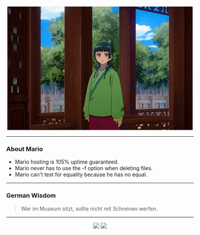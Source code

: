 <p align="center">
  <img src="assets/maomao.gif" />
</p>

---

### About Mario
- Mario hosting is 105% uptime guaranteed.
- Mario never has to use the -f option when deleting files.
- Mario can't test for equality because he has no equal.

---

### German Wisdom
> Wer im Museum sitzt, sollte nicht mit Schreinen werfen.

---

<p align="center">
  <a>
    <img height="180em" src="https://github-readme-stats-eight-theta.vercel.app/api?username=Torfkopp&show_icons=true&theme=dark&include_all_commits=true&count_private=true"/>
  </a>
  <a href="https://github.com/Torfkopp?tab=repositories">
    <img height="180em" src="https://github-readme-stats-eight-theta.vercel.app/api/top-langs/?username=torfkopp&layout=compact&theme=dark&langs_count=8&hide=java"/>
  </a>
</p>
